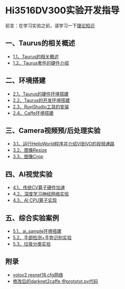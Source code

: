 # Hi3516DV300实验开发指导<a name="ZH-CN_TOPIC_0000001130176841"></a>
前言：在学习实验之前，请学习一下[理论知识](https://gitee.com/openharmony/device_soc_hisilicon/tree/master/hi3516dv300/sdk_linux/sample/doc)

## 一、Taurus的相关概述<a name="section11660541593"></a>

-    [1.1、Taurus的相关概述](doc/1.1Taurus%E7%9A%84%E7%9B%B8%E5%85%B3%E6%A6%82%E8%BF%B0.md)
-    [1.2、Taurus套件的硬件介绍](doc/1.2.Taurus%E7%9A%84%E5%BC%80%E5%8F%91%E5%A5%97%E4%BB%B6%E7%A1%AC%E4%BB%B6%E4%BB%8B%E7%BB%8D.md)
## 二、环境搭建<a name="section11660541593"></a>
-    [2.1、Taurus的硬件环境搭建](doc/2.1.Taurus%E7%9A%84%E7%A1%AC%E4%BB%B6%E7%8E%AF%E5%A2%83%E6%90%AD%E5%BB%BA.md)
-    [2.2、Taurus的开发环境搭建](doc/2.2.Taurus%E7%9A%84%E5%BC%80%E5%8F%91%E7%8E%AF%E5%A2%83%E6%90%AD%E5%BB%BA.md)
-    [2.3、RuyiStudio工具的安装](doc/2.3.RuyiStudio%E7%8E%AF%E5%A2%83%E6%90%AD%E5%BB%BA.md)
-    [2.4、Caffe环境搭建](doc/2.4.Caffe%E7%8E%AF%E5%A2%83%E6%90%AD%E5%BB%BA.md)

## 三、Camera视频预/后处理实验<a name="section11660541593"></a>
-    [3.1、运行HelloWorld程序并介绍VI到VO的视频通路](doc/3.1.%E8%BF%90%E8%A1%8CHelloWorld%E7%A8%8B%E5%BA%8F%E5%B9%B6%E4%BB%8B%E7%BB%8DVI%E5%88%B0VO%E7%9A%84%E8%A7%86%E9%A2%91%E9%80%9A%E8%B7%AF.md)
-    [3.2、图像Resize](doc/3.2.%E9%80%9A%E8%BF%87VPSS%E5%AE%9E%E7%8E%B0%E5%9B%BE%E5%83%8Fresize%E6%96%B9%E6%B3%95.md)
-    [3.3、图像Crop](doc/3.3.%E9%80%9A%E8%BF%87VPSS%E5%AE%9E%E7%8E%B0%E5%9B%BE%E5%83%8FCrop%E6%96%B9%E6%B3%95.md)

## 四、AI视觉实验<a name="section11660541593"></a>
-    [4.1、传统CV算子硬件加速](doc/4.1.%E4%BC%A0%E7%BB%9FCV%E7%AE%97%E5%AD%90%E7%A1%AC%E4%BB%B6%E5%8A%A0%E9%80%9F.md)
-    4[.2、深度学习神经网络实验](doc/4.2.%E6%B7%B1%E5%BA%A6%E5%AD%A6%E4%B9%A0%E7%A5%9E%E7%BB%8F%E7%BD%91%E7%BB%9C%E5%AE%9E%E9%AA%8C.md)
-    [4.3、AI CPU算子实现](doc/4.3.AI%20CPU%E7%AE%97%E5%AD%90%E5%AE%9E%E7%8E%B0.md)

## 五、综合实验案例

* [5.1、ai_sample环境搭建](ai_sample/README.md)
* [5.2、手部检测+手势识别实验](ai_sample/scenario/hand_classify/README.md)
* [5.3、垃圾分类实验](ai_sample/scenario/cnn_trash_classify/README.md)

## 附录<a name="section11660541593"></a>
-    [yolov2 resnet18.cfg网络](doc/6.1.yolov2%20resnet18.cfg%E7%BD%91%E7%BB%9C.md)
-    [修改后的darknet2caffe 中prototxt.py代码](doc/6.3.%E4%BF%AE%E6%94%B9%E5%90%8E%E7%9A%84darknet2caffe%20%E4%B8%ADprototxt.py%E4%BB%A3%E7%A0%81.md)



